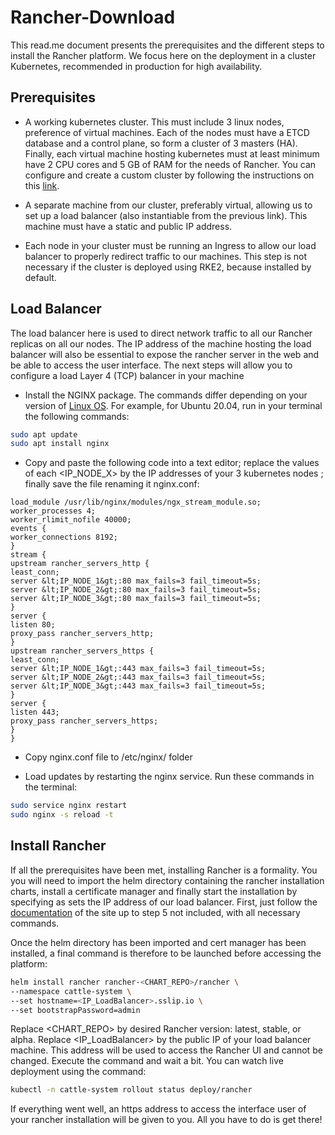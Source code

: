 # Rancher-Download
This read.me document presents the prerequisites and the different steps to install the Rancher platform. We focus here on the deployment in a cluster Kubernetes, recommended in production for high availability.

## Prerequisites
* A working kubernetes cluster. This must include 3 linux nodes,
preference of virtual machines. Each of the nodes must have a
ETCD database and a control plane, so form a cluster of 3
masters (HA). Finally, each virtual machine hosting kubernetes must at least
minimum have 2 CPU cores and 5 GB of RAM for the needs of
Rancher.
You can configure and create a custom cluster by following the
instructions on this [link](https://github.com/theocld/rke2-vagrant).

* A separate machine from our cluster, preferably virtual, allowing us
to set up a load balancer (also instantiable from the previous link). This machine must have a static and public IP address.

* Each node in your cluster must be running an Ingress to allow
our load balancer to properly redirect traffic to our machines.
This step is not necessary if the cluster is deployed using RKE2, because
installed by default.

## Load Balancer
The load balancer here is used to direct network traffic to all our Rancher replicas on all
our nodes. The IP address of the machine hosting the load balancer will also be
essential to expose the rancher server in the web and be able to access
the user interface. The next steps will allow you to configure a load
Layer 4 (TCP) balancer in your machine

* Install the NGINX package. The commands differ depending on your version of
[Linux OS](https://www.nginx.com/resources/wiki/start/topics/tutorials/install/).
For example, for Ubuntu 20.04, run in your terminal the
following commands:
```bash
sudo apt update
sudo apt install nginx
```

* Copy and paste the following code into a text editor; replace the
values of each <IP_NODE_X> by the IP addresses of your 3 kubernetes nodes
; finally save the file renaming it nginx.conf:

```
load_module /usr/lib/nginx/modules/ngx_stream_module.so;
worker_processes 4;
worker_rlimit_nofile 40000;
events {
worker_connections 8192;
}
stream {
upstream rancher_servers_http {
least_conn;
server &lt;IP_NODE_1&gt;:80 max_fails=3 fail_timeout=5s;
server &lt;IP_NODE_2&gt;:80 max_fails=3 fail_timeout=5s;
server &lt;IP_NODE_3&gt;:80 max_fails=3 fail_timeout=5s;
}
server {
listen 80;
proxy_pass rancher_servers_http;
}
upstream rancher_servers_https {
least_conn;
server &lt;IP_NODE_1&gt;:443 max_fails=3 fail_timeout=5s;
server &lt;IP_NODE_2&gt;:443 max_fails=3 fail_timeout=5s;
server &lt;IP_NODE_3&gt;:443 max_fails=3 fail_timeout=5s;
}
server {
listen 443;
proxy_pass rancher_servers_https;
}
}
```

* Copy nginx.conf file to /etc/nginx/ folder

* Load updates by restarting the nginx service. Run these commands in the terminal:
```bash
sudo service nginx restart
sudo nginx -s reload -t
```

## Install Rancher

If all the prerequisites have been met, installing Rancher is a formality. You
you will need to import the helm directory containing the rancher installation charts,
install a certificate manager and finally start the installation by specifying as
sets the IP address of our load balancer. First, just follow
the [documentation](https://docs.ranchermanager.rancher.io/pages-for-subheaders/install-upgrade-on-a-kubernetes-cluster) of the site up to step 5 not included, with all
necessary commands. 

Once the helm directory has been imported and cert manager has been installed, a final command
is therefore to be launched before accessing the platform:
```bash
helm install rancher rancher-<CHART_REPO>/rancher \
--namespace cattle-system \
--set hostname=<IP_LoadBalancer>.sslip.io \
--set bootstrapPassword=admin
```
Replace <CHART_REPO> by desired Rancher version: latest, stable, or
alpha.
Replace <IP_LoadBalancer> by the public IP of your load balancer machine. This
address will be used to access the Rancher UI and cannot be changed.
Execute the command and wait a bit. You can watch live
deployment using the command:
```bash
kubectl -n cattle-system rollout status deploy/rancher
```

If everything went well, an https address to access the interface
user of your rancher installation will be given to you. All you have to do is
get there!
